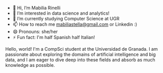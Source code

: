 - 👋 Hi, I’m Mabilia Rinelli
- 👀 I’m interested in data science and analytics!
- 🌱 I’m currently studying Computer Science at UGR
- 📫 How to reach me mabiliastella@gmail.com or Linkedin :)
- 😄 Pronouns: she/her
- ⚡ Fun fact: I'm half Spanish half Italian!

Hello, world! I'm a CompSci student at the Universidad de Granada. 
I am passionate about exploring the domains of artificial intelligence and big data, and
I am eager to dive deep into these fields and absorb as much knowledge as possible.


<!---
mabiliaRinelli/mabiliaRinelli is a ✨ special ✨ repository because its `README.md` (this file) appears on your GitHub profile.
You can click the Preview link to take a look at your changes.
--->
